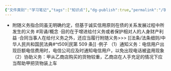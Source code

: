 ```yaml
---
{"文件类别":"学习笔记","tags":["知识点"],"dg-publish":true,"permalink":"/学习笔记studyup/知识点cheese/附随义务/","dgPassFrontmatter":true,"noteIcon":"","created":"2024-07-06T17:10:56.555+08:00","updated":"2024-09-30T11:32:53.027+08:00"}
---
```


- 附随义务指合同虽无明确约定，但基于诚实信用原则在债的关系发展过程中所发生的义务 #背诵/概念 
·目的在于增进给付义务或者保护相对人的人身财产利益
·合同当事人在给付义务之外，还应当履行附随义务>>> [[法条/法条细则/中华人民共和国民法典#^t509\|民第 509 条]]
·例子
（1）通知义务：电信用户出现巨额电信费用时，电信公司应及时通知电信用户，以免出现电话被盗用现象
（2）协助义务：甲从乙商店购买的货物较重，乙商店在人手充足的情况下应当帮助甲把货物装上车